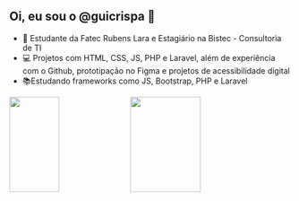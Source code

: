 ## Oi, eu sou o @guicrispa 👋
- 👀 Estudante da Fatec Rubens Lara e Estagiário na Bistec - Consultoria de TI
- 💻 Projetos com HTML, CSS, JS, PHP e Laravel, além de experiência com o Github, prototipação no Figma e projetos de acessibilidade digital
- 📚Estudando frameworks como JS, Bootstrap, PHP e Laravel

<img height="170em" width="42%" src="https://github-readme-stats.vercel.app/api/top-langs/?username=guicrispa&layout=compact&langs_count=7&theme=algolia">
<img height="170em" width="50%" src="https://github-readme-stats.vercel.app/api?username=guicrispa&show_icons=true&theme=algolia&include_all_commits=true&count_private=true">
